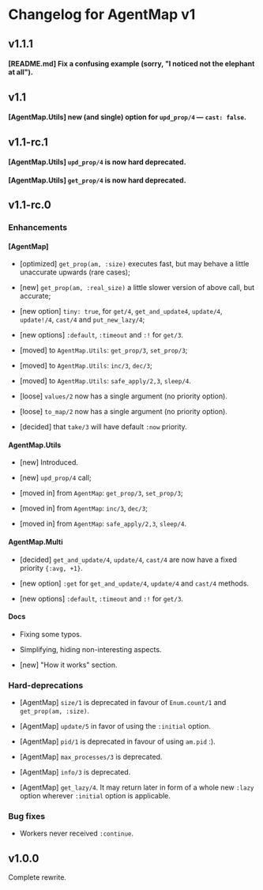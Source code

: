 # Changelog for AgentMap v1

## v1.1.1

#### [README.md] Fix a confusing example (sorry, "I noticed not the elephant at all").

## v1.1

#### [AgentMap.Utils] new (and single) option for `upd_prop/4` — `cast: false`.

## v1.1-rc.1

#### [AgentMap.Utils] `upd_prop/4` is now hard deprecated.
#### [AgentMap.Utils] `get_prop/4` is now hard deprecated.

## v1.1-rc.0

### Enhancements

#### [AgentMap]

  * [optimized] `get_prop(am, :size)` executes fast, but may behave a little
    unaccurate upwards (rare cases);
  * [new] `get_prop(am, :real_size)` a little slower version of above call, but
    accurate;

  * [new option] `tiny: true`, for `get/4`, `get_and_update4`, `update/4`,
    `update!/4`, `cast/4` and `put_new_lazy/4`;
  * [new options] `:default`, `:timeout` and `:!` for `get/3`.

  * [moved] to `AgentMap.Utils`: `get_prop/3`, `set_prop/3`;
  * [moved] to `AgentMap.Utils`: `inc/3`, `dec/3`;
  * [moved] to `AgentMap.Utils`: `safe_apply/2,3`, `sleep/4`.

  * [loose] `values/2` now has a single argument (no priority option).
  * [loose] `to_map/2` now has a single argument (no priority option).

  * [decided] that `take/3` will have default `:now` priority.

#### AgentMap.Utils

  * [new] Introduced.
  * [new] `upd_prop/4` call;

  * [moved in] from `AgentMap`: `get_prop/3`, `set_prop/3`;
  * [moved in] from `AgentMap`: `inc/3`, `dec/3`;
  * [moved in] from `AgentMap`: `safe_apply/2,3`, `sleep/4`.

#### AgentMap.Multi

  * [decided] `get_and_update/4`, `update/4`, `cast/4` are now have a fixed
    priority `{:avg, +1}`.

  * [new option] `:get` for `get_and_update/4`, `update/4` and `cast/4` methods.
  * [new options] `:default`, `:timeout` and `:!` for `get/3`.

#### Docs

  * Fixing some typos.
  * Simplifying, hiding non-interesting aspects.

  * [new] "How it works" section.

### Hard-deprecations

  * [AgentMap] `size/1` is deprecated in favour of `Enum.count/1` and
    `get_prop(am, :size)`.

  * [AgentMap] `update/5` in favor of using the `:initial` option.
  * [AgentMap] `pid/1` is deprecated in favour of using `am.pid` :).
  * [AgentMap] `max_processes/3` is deprecated.
  * [AgentMap] `info/3` is deprecated.

  * [AgentMap] `get_lazy/4`. It may return later in form of a whole new `:lazy`
    option wherever `:initial` option is applicable.

### Bug fixes

  * Workers never received `:continue`.

## v1.0.0

Complete rewrite.
